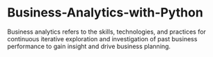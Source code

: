 # Business-Analytics-with-Python
Business analytics refers to the skills, technologies, and practices for continuous iterative exploration and investigation of past business performance to gain insight and drive business planning. 

